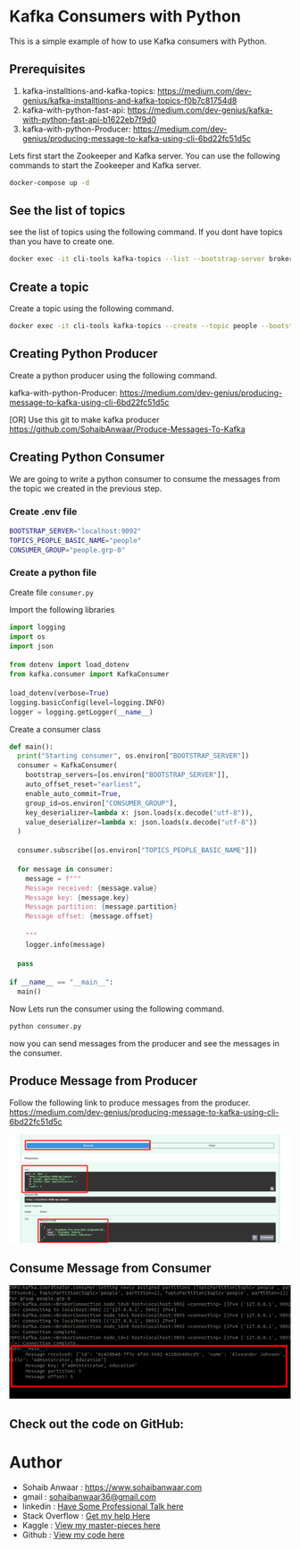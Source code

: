 # Kafka Consumers with Python
This is a simple example of how to use Kafka consumers with Python.


## Prerequisites
1. kafka-installtions-and-kafka-topics: https://medium.com/dev-genius/kafka-installtions-and-kafka-topics-f0b7c81754d8
2. kafka-with-python-fast-api: https://medium.com/dev-genius/kafka-with-python-fast-api-b1622eb7f9d0
3. kafka-with-python-Producer: https://medium.com/dev-genius/producing-message-to-kafka-using-cli-6bd22fc51d5c


Lets first start the Zookeeper and Kafka server. You can use the following commands to start the Zookeeper and Kafka server.

```bash
docker-compose up -d
```

## See the list of topics
see the list of topics using the following command. If you dont have topics than you have to create one.

```bash
docker exec -it cli-tools kafka-topics --list --bootstrap-server broker0:29092,broker1:29093,broker2:29094
```

## Create a topic
Create a topic using the following command.

```bash
docker exec -it cli-tools kafka-topics --create --topic people --bootstrap-server broker0:29092 --partitions 2
```

## Creating Python Producer
Create a python producer using the following command.

kafka-with-python-Producer: https://medium.com/dev-genius/producing-message-to-kafka-using-cli-6bd22fc51d5c

[OR]
Use this git to make kafka producer
https://github.com/SohaibAnwaar/Produce-Messages-To-Kafka

## Creating Python Consumer
We are going to write a python consumer to consume the messages from the topic we created in the previous step.

### Create .env file
```bash
BOOTSTRAP_SERVER="localhost:9092"
TOPICS_PEOPLE_BASIC_NAME="people"
CONSUMER_GROUP="people.grp-0"
```


### Create a python file

Create file ```consumer.py```

Import the following libraries
```python
import logging
import os
import json

from dotenv import load_dotenv
from kafka.consumer import KafkaConsumer

load_dotenv(verbose=True)
logging.basicConfig(level=logging.INFO)
logger = logging.getLogger(__name__)
```

Create a consumer class
```python
def main():
  print("Starting consumer", os.environ["BOOTSTRAP_SERVER"])
  consumer = KafkaConsumer( 
    bootstrap_servers=[os.environ["BOOTSTRAP_SERVER"]],
    auto_offset_reset="earliest",
    enable_auto_commit=True,
    group_id=os.environ["CONSUMER_GROUP"],
    key_deserializer=lambda x: json.loads(x.decode("utf-8")),
    value_deserializer=lambda x: json.loads(x.decode("utf-8"))
  )

  consumer.subscribe([os.environ["TOPICS_PEOPLE_BASIC_NAME"]])

  for message in consumer:
    message = f"""
    Message received: {message.value}
    Message key: {message.key}
    Message partition: {message.partition}
    Message offset: {message.offset}

    """
    logger.info(message)

  pass

if __name__ == "__main__":
  main()
```

Now Lets run the consumer using the following command.

```bash
python consumer.py
```

now you can send messages from the producer and see the messages in the consumer.

## Produce Message from Producer

Follow the following link to produce messages from the producer.
https://medium.com/dev-genius/producing-message-to-kafka-using-cli-6bd22fc51d5c

![Producer](attachments/producer.png)

## Consume Message from Consumer

![Consumer](attachments/consumer.png)



## Check out the code on GitHub:


# Author 
* Sohaib Anwaar  : https://www.sohaibanwaar.com
* gmail          : sohaibanwaar36@gmail.com
* linkedin       : [Have Some Professional Talk here](https://www.linkedin.com/in/sohaib-anwaar-4b7ba1187/)
* Stack Overflow : [Get my help Here](https://stackoverflow.com/users/7959545/sohaib-anwaar)
* Kaggle         : [View my master-pieces here](https://www.kaggle.com/sohaibanwaar1203)
* Github         : [View my code here](https://github.com/SohaibAnwaar)